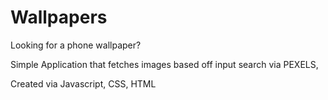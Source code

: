 # Wallpapers

Looking for a phone wallpaper?

Simple Application that fetches images based off input search via PEXELS,

Created via Javascript, CSS, HTML
